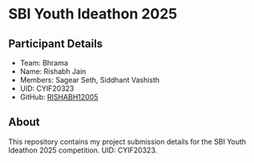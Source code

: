 # SBI Youth Ideathon 2025
## Participant Details
- Team: Bhrama
- Name: Rishabh Jain
- Members: Sagear Seth, Siddhant Vashisth
- UID: CYIF20323
- GitHub: [RISHABH12005](https://github.com/RISHABH12005)

## About
This repository contains my project submission details for the SBI Youth Ideathon 2025 competition. UID: CYIF20323.
